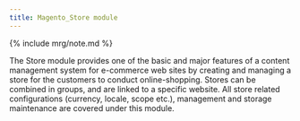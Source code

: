 ```yaml
---
title: Magento_Store module
---
```


{% include mrg/note.md %}

The Store module provides one of the basic and major features of a content management system for e-commerce web
sites by creating and managing a store for the customers to conduct online-shopping. Stores can be combined in groups,
and are linked to a specific website. All store related configurations (currency, locale, scope etc.), management and
storage maintenance are covered under this module.
